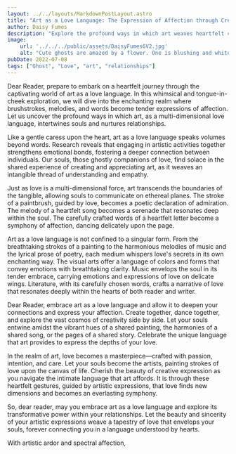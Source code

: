 ```yaml
---
layout: ../../layouts/MarkdownPostLayout.astro
title: "Art as a Love Language: The Expression of Affection through Creative Canvas"
author: Daisy Fumes
description: "Explore the profound ways in which art weaves heartfelt connections, allowing souls to communicate and nurture relationships through the multi-dimensional language of love."
image: 
    url: '../../../public/assets/DaisyFumes6V2.jpg'
    alt: "Cute ghosts are amazed by a flower. One is blushing and white the other two are hiding behind the blushing ghost and they are blue"
pubDate: 2022-07-08
tags: ["Ghost", "Love", "art", "relationships"]
---
```

Dear Reader, prepare to embark on a heartfelt journey through the captivating world of art as a love language. In this whimsical and tongue-in-cheek exploration, we will dive into the enchanting realm where brushstrokes, melodies, and words become tender expressions of affection. Let us uncover the profound ways in which art, as a multi-dimensional love language, intertwines souls and nurtures relationships.

Like a gentle caress upon the heart, art as a love language speaks volumes beyond words. Research reveals that engaging in artistic activities together strengthens emotional bonds, fostering a deeper connection between individuals. Our souls, those ghostly companions of love, find solace in the shared experience of creating and appreciating art, as it weaves an intangible thread of understanding and empathy.

Just as love is a multi-dimensional force, art transcends the boundaries of the tangible, allowing souls to communicate on ethereal planes. The stroke of a paintbrush, guided by love, becomes a poetic declaration of admiration. The melody of a heartfelt song becomes a serenade that resonates deep within the soul. The carefully crafted words of a heartfelt letter become a symphony of affection, dancing delicately upon the page.

Art as a love language is not confined to a singular form. From the breathtaking strokes of a painting to the harmonious melodies of music and the lyrical prose of poetry, each medium whispers love's secrets in its own enchanting way. The visual arts offer a language of colors and forms that convey emotions with breathtaking clarity. Music envelops the soul in its tender embrace, carrying emotions and expressions of love on delicate wings. Literature, with its carefully chosen words, crafts a narrative of love that resonates deeply within the hearts of both reader and writer.

Dear Reader, embrace art as a love language and allow it to deepen your connections and express your affection. Create together, dance together, and explore the vast cosmos of creativity side by side. Let your souls entwine amidst the vibrant hues of a shared painting, the harmonies of a shared song, or the pages of a shared story. Celebrate the unique language that art provides to express the depths of your love.

In the realm of art, love becomes a masterpiece—crafted with passion, intention, and care. Let your souls become the artists, painting strokes of love upon the canvas of life. Cherish the beauty of creative expression as you navigate the intimate language that art affords. It is through these heartfelt gestures, guided by artistic expressions, that love finds new dimensions and becomes an everlasting symphony.

So, dear reader, may you embrace art as a love language and explore its transformative power within your relationships. Let the beauty and sincerity of your artistic expressions weave a tapestry of love that envelops your souls, forever connecting you in a language understood by hearts.

With artistic ardor and spectral affection,